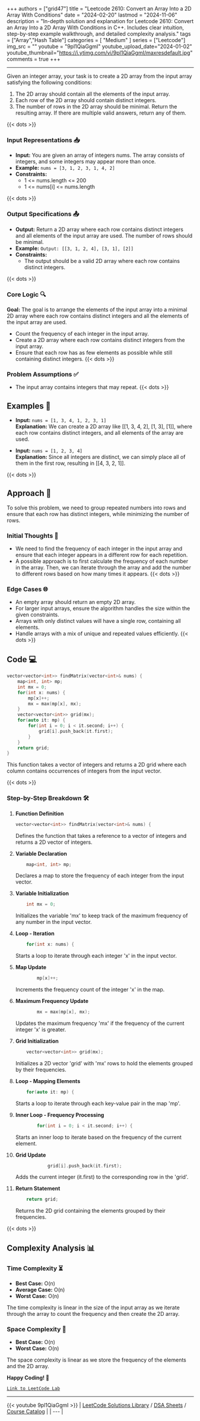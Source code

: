 
+++
authors = ["grid47"]
title = "Leetcode 2610: Convert an Array Into a 2D Array With Conditions"
date = "2024-02-20"
lastmod = "2024-11-06"
description = "In-depth solution and explanation for Leetcode 2610: Convert an Array Into a 2D Array With Conditions in C++. Includes clear intuition, step-by-step example walkthrough, and detailed complexity analysis."
tags = ["Array","Hash Table"]
categories = [
    "Medium"
]
series = ["Leetcode"]
img_src = ""
youtube = "9pl1QiaGgmI"
youtube_upload_date="2024-01-02"
youtube_thumbnail="https://i.ytimg.com/vi/9pl1QiaGgmI/maxresdefault.jpg"
comments = true
+++



---
Given an integer array, your task is to create a 2D array from the input array satisfying the following conditions:
1. The 2D array should contain all the elements of the input array.
2. Each row of the 2D array should contain distinct integers.
3. The number of rows in the 2D array should be minimal.
Return the resulting array. If there are multiple valid answers, return any of them.
<!--more-->
{{< dots >}}
### Input Representations 📥
- **Input:** You are given an array of integers nums. The array consists of integers, and some integers may appear more than once.
- **Example:** `nums = [3, 1, 2, 3, 1, 4, 2]`
- **Constraints:**
	- 1 <= nums.length <= 200
	- 1 <= nums[i] <= nums.length

{{< dots >}}
### Output Specifications 📤
- **Output:** Return a 2D array where each row contains distinct integers and all elements of the input array are used. The number of rows should be minimal.
- **Example:** `Output: [[3, 1, 2, 4], [3, 1], [2]]`
- **Constraints:**
	- The output should be a valid 2D array where each row contains distinct integers.

{{< dots >}}
### Core Logic 🔍
**Goal:** The goal is to arrange the elements of the input array into a minimal 2D array where each row contains distinct integers and all the elements of the input array are used.

- Count the frequency of each integer in the input array.
- Create a 2D array where each row contains distinct integers from the input array.
- Ensure that each row has as few elements as possible while still containing distinct integers.
{{< dots >}}
### Problem Assumptions ✅
- The input array contains integers that may repeat.
{{< dots >}}
## Examples 🧩
- **Input:** `nums = [1, 3, 4, 1, 2, 3, 1]`  \
  **Explanation:** We can create a 2D array like [[1, 3, 4, 2], [1, 3], [1]], where each row contains distinct integers, and all elements of the array are used.

- **Input:** `nums = [1, 2, 3, 4]`  \
  **Explanation:** Since all integers are distinct, we can simply place all of them in the first row, resulting in [[4, 3, 2, 1]].

{{< dots >}}
## Approach 🚀
To solve this problem, we need to group repeated numbers into rows and ensure that each row has distinct integers, while minimizing the number of rows.

### Initial Thoughts 💭
- We need to find the frequency of each integer in the input array and ensure that each integer appears in a different row for each repetition.
- A possible approach is to first calculate the frequency of each number in the array. Then, we can iterate through the array and add the number to different rows based on how many times it appears.
{{< dots >}}
### Edge Cases 🌐
- An empty array should return an empty 2D array.
- For larger input arrays, ensure the algorithm handles the size within the given constraints.
- Arrays with only distinct values will have a single row, containing all elements.
- Handle arrays with a mix of unique and repeated values efficiently.
{{< dots >}}
## Code 💻
```cpp
vector<vector<int>> findMatrix(vector<int>& nums) {
    map<int, int> mp;
    int mx = 0;
    for(int x: nums) {
        mp[x]++;
        mx = max(mp[x], mx);
    }
    vector<vector<int>> grid(mx);
    for(auto it: mp) {
        for(int i = 0; i < it.second; i++) {
            grid[i].push_back(it.first);
        }
    }
    return grid;
}
```

This function takes a vector of integers and returns a 2D grid where each column contains occurrences of integers from the input vector.

{{< dots >}}
### Step-by-Step Breakdown 🛠️
1. **Function Definition**
	```cpp
	vector<vector<int>> findMatrix(vector<int>& nums) {
	```
	Defines the function that takes a reference to a vector of integers and returns a 2D vector of integers.

2. **Variable Declaration**
	```cpp
	    map<int, int> mp;
	```
	Declares a map to store the frequency of each integer from the input vector.

3. **Variable Initialization**
	```cpp
	    int mx = 0;
	```
	Initializes the variable 'mx' to keep track of the maximum frequency of any number in the input vector.

4. **Loop - Iteration**
	```cpp
	    for(int x: nums) {
	```
	Starts a loop to iterate through each integer 'x' in the input vector.

5. **Map Update**
	```cpp
	        mp[x]++;
	```
	Increments the frequency count of the integer 'x' in the map.

6. **Maximum Frequency Update**
	```cpp
	        mx = max(mp[x], mx);
	```
	Updates the maximum frequency 'mx' if the frequency of the current integer 'x' is greater.

7. **Grid Initialization**
	```cpp
	    vector<vector<int>> grid(mx);
	```
	Initializes a 2D vector 'grid' with 'mx' rows to hold the elements grouped by their frequencies.

8. **Loop - Mapping Elements**
	```cpp
	    for(auto it: mp) {
	```
	Starts a loop to iterate through each key-value pair in the map 'mp'.

9. **Inner Loop - Frequency Processing**
	```cpp
	        for(int i = 0; i < it.second; i++) {
	```
	Starts an inner loop to iterate based on the frequency of the current element.

10. **Grid Update**
	```cpp
	            grid[i].push_back(it.first);
	```
	Adds the current integer (it.first) to the corresponding row in the 'grid'.

11. **Return Statement**
	```cpp
	    return grid;
	```
	Returns the 2D grid containing the elements grouped by their frequencies.

{{< dots >}}
## Complexity Analysis 📊
### Time Complexity ⏳
- **Best Case:** O(n)
- **Average Case:** O(n)
- **Worst Case:** O(n)

The time complexity is linear in the size of the input array as we iterate through the array to count the frequency and then create the 2D array.

### Space Complexity 💾
- **Best Case:** O(n)
- **Worst Case:** O(n)

The space complexity is linear as we store the frequency of the elements and the 2D array.

**Happy Coding! 🎉**


[`Link to LeetCode Lab`](https://leetcode.com/problems/convert-an-array-into-a-2d-array-with-conditions/description/)

---
{{< youtube 9pl1QiaGgmI >}}
| [LeetCode Solutions Library](https://grid47.xyz/leetcode/) / [DSA Sheets](https://grid47.xyz/sheets/) / [Course Catalog](https://grid47.xyz/courses/) |
| --- |
